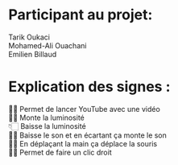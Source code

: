 # Participant au projet:

Tarik Oukaci  
Mohamed-Ali Ouachani  
Emilien Billaud  

# Explication des signes :

🤘🏻 Permet de lancer YouTube avec une vidéo  
☝🏻 Monte la luminosité  
👇🏻 Baisse la luminosité  
👌🏻 Baisse le son et en écartant ça monte le son  
👋🏻 En déplaçant la main ça déplace la souris  
✊🏻 Permet de faire un clic droit  
